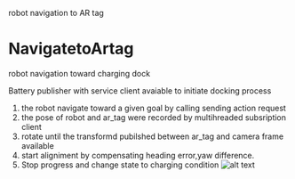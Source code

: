 
robot navigation to AR tag

# NavigatetoArtag
robot navigation toward charging dock 

Battery publisher with service client avaiable to initiate docking process
1) the robot navigate toward a given goal by calling sending action request
2) the pose of robot and ar_tag were recorded by multihreaded subsription client 
3) rotate until the transformd pubilshed between ar_tag and camera frame available
4) start aligniment by compensating heading error,yaw difference.
5) Stop progress and change state to charging condition
![alt text](https://github.com/JetLi1031/NavigatetoArtag/blob/main/output.gif "robot navigate output")

